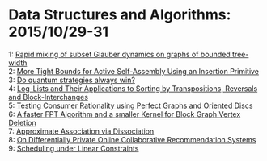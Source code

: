 # Data Structures and Algorithms: 2015/10/29-31  
1: [Rapid mixing of subset Glauber dynamics on graphs of bounded tree-width](https://doi.org/10.48550/arXiv.1102.3635)  
2: [More Tight Bounds for Active Self-Assembly Using an Insertion Primitive](https://doi.org/10.48550/arXiv.1411.0973)  
3: [Do quantum strategies always win?](https://doi.org/10.48550/arXiv.1412.7399)  
4: [Log-Lists and Their Applications to Sorting by Transpositions, Reversals  and Block-Interchanges](https://doi.org/10.48550/arXiv.1507.01512)  
5: [Testing Consumer Rationality using Perfect Graphs and Oriented Discs](https://doi.org/10.48550/arXiv.1507.07581)  
6: [A faster FPT Algorithm and a smaller Kernel for Block Graph Vertex  Deletion](https://doi.org/10.48550/arXiv.1510.08154)  
7: [Approximate Association via Dissociation](https://doi.org/10.48550/arXiv.1510.08276)  
8: [On Differentially Private Online Collaborative Recommendation Systems](https://doi.org/10.48550/arXiv.1510.08546)  
9: [Scheduling under Linear Constraints](https://doi.org/10.48550/arXiv.1510.08551)  